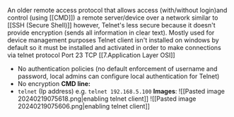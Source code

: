 An older remote access protocol that allows access (with/without login)and control (using [[CMD]]) a remote server/device over a network similar to [[SSH (Secure Shell)]]  however, Telnet's less secure because it doesn't provide encryption (sends all information in clear text).
Mostly used for device management purposes
Telnet client isn't installed on windows by default so it must be installed and activated in order to make connections via telnet protocol
Port 23 TCP [[7.Application Layer OSI]]
- No authentication policies (no default enforcement of username and password, local admins can configure local authentication for Telnet)
- No encryption
**CMD line:** 
 - `telnet` (Ip address) e.g. `telnet 192.168.5.100`
**Images**:
 ![[Pasted image 20240219075618.png|enabling telnet client]]
 ![[Pasted image 20240219075606.png|enabling telnet client]]